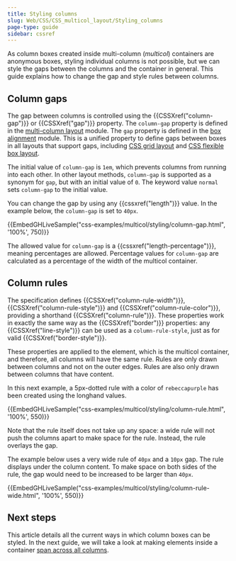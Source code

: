 ```yaml
---
title: Styling columns
slug: Web/CSS/CSS_multicol_layout/Styling_columns
page-type: guide
sidebar: cssref
---
```



As column boxes created inside multi-column (_multicol_) containers are anonymous boxes, styling individual columns is not possible, but we can style the gaps between the columns and the container in general. This guide explains how to change the gap and style rules between columns.

## Column gaps

The gap between columns is controlled using the {{CSSXref("column-gap")}} or {{CSSXref("gap")}} property. The `column-gap` property is defined in the [multi-column layout](/en-US/docs/Web/CSS/CSS_multicol_layout) module. The `gap` property is defined in the [box alignment](/en-US/docs/Web/CSS/CSS_box_alignment) module. This is a unified property to define gaps between boxes in all layouts that support gaps, including [CSS grid layout](/en-US/docs/Web/CSS/CSS_grid_layout/Box_alignment_in_grid_layout) and [CSS flexible box layout](/en-US/docs/Web/CSS/CSS_flexible_box_layout/Mastering_wrapping_of_flex_items).

The initial value of `column-gap` is `1em`, which prevents columns from running into each other. In other layout methods, `column-gap` is supported as a synonym for `gap`, but with an initial value of `0`. The keyword value `normal` sets `column-gap` to the initial value.

You can change the gap by using any {{cssxref("length")}} value. In the example below, the `column-gap` is set to `40px`.

{{EmbedGHLiveSample("css-examples/multicol/styling/column-gap.html", '100%', 750)}}

The allowed value for `column-gap` is a {{cssxref("length-percentage")}}, meaning percentages are allowed. Percentage values for `column-gap` are calculated as a percentage of the width of the multicol container.

## Column rules

The specification defines {{CSSXref("column-rule-width")}}, {{CSSXref("column-rule-style")}} and {{CSSXref("column-rule-color")}}, providing a shorthand {{CSSXref("column-rule")}}. These properties work in exactly the same way as the {{CSSXref("border")}} properties: any {{CSSXref("line-style")}} can be used as a `column-rule-style`, just as for valid {{CSSXref("border-style")}}.

These properties are applied to the element, which is the multicol container, and therefore, all columns will have the same rule. Rules are only drawn between columns and not on the outer edges. Rules are also only drawn between columns that have content.

In this next example, a 5px-dotted rule with a color of `rebeccapurple` has been created using the longhand values.

{{EmbedGHLiveSample("css-examples/multicol/styling/column-rule.html", '100%', 550)}}

Note that the rule itself does not take up any space: a wide rule will not push the columns apart to make space for the rule. Instead, the rule overlays the gap.

The example below uses a very wide rule of `40px` and a `10px` gap. The rule displays under the column content. To make space on both sides of the rule, the gap would need to be increased to be larger than `40px`.

{{EmbedGHLiveSample("css-examples/multicol/styling/column-rule-wide.html", '100%', 550)}}

## Next steps

This article details all the current ways in which column boxes can be styled. In the next guide, we will take a look at making elements inside a container [span across all columns](/en-US/docs/Web/CSS/CSS_multicol_layout/Spanning_balancing_columns).
